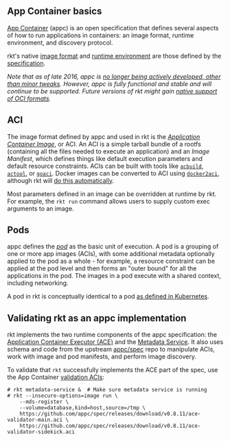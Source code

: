 ## App Container basics

[App Container][appc-repo] (appc) is an open specification that defines several aspects of how to run applications in containers: an image format, runtime environment, and discovery protocol.

rkt's native [image format](#aci) and [runtime environment](#pods) are those defined by the [specification][appc-spec].

_Note that as of late 2016, appc is [no longer being actively developed, other than minor tweaks](https://github.com/appc/spec#-disclaimer-). However, appc is fully functional and stable and will continue to be supported. Future versions of rkt might gain [native support of OCI formats](https://github.com/rkt/rkt/projects/4)._

## ACI

The image format defined by appc and used in rkt is the [_Application Container Image_][appc-aci], or ACI.
An ACI is a simple tarball bundle of a rootfs (containing all the files needed to execute an application) and an _Image Manifest_, which defines things like default execution parameters and default resource constraints.
ACIs can be built with tools like [`acbuild`][acbuild], [`actool`][actool], or [`goaci`][goaci].
Docker images can be converted to ACI using [`docker2aci`][docker2aci], although rkt will [do this automatically][running-docker-images].

Most parameters defined in an image can be overridden at runtime by rkt. For example, the `rkt run` command allows users to supply custom exec arguments to an image.

## Pods

appc defines the [_pod_][appc-pods] as the basic unit of execution.
A pod is a grouping of one or more app images (ACIs), with some additional metadata optionally applied to the pod as a whole - for example, a resource constraint can be applied at the pod level and then forms an "outer bound" for all the applications in the pod.
The images in a pod execute with a shared context, including networking.

A pod in rkt is conceptually identical to a pod [as defined in Kubernetes][k8s-pods].

## Validating rkt as an appc implementation

rkt implements the two runtime components of the appc specification: the [Application Container Executor (ACE)][appc-ace] and the [Metadata Service][appc-meta].
It also uses schema and code from the upstream [appc/spec][appc-spec] repo to manipulate ACIs, work with image and pod manifests, and perform image discovery.

To validate that `rkt` successfully implements the ACE part of the spec, use the App Container [validation ACIs][appc-val]:

```
# rkt metadata-service &  # Make sure metadata service is running
# rkt --insecure-options=image run \
	--mds-register \
	--volume=database,kind=host,source=/tmp \
	https://github.com/appc/spec/releases/download/v0.8.11/ace-validator-main.aci \
	https://github.com/appc/spec/releases/download/v0.8.11/ace-validator-sidekick.aci
```

[acbuild]: https://github.com/containers/build
[actool]: https://github.com/appc/spec#building-acis
[appc-repo]: https://github.com/appc/spec/
[appc-spec]: https://github.com/appc/spec/blob/master/SPEC.md
[appc-aci]: https://github.com/appc/spec/blob/master/spec/aci.md#app-container-image
[appc-pods]: https://github.com/appc/spec/blob/master/spec/pods.md#app-container-pods-pods
[appc-ace]: https://github.com/appc/spec/blob/master/spec/ace.md#app-container-executor
[appc-meta]: https://github.com/appc/spec/blob/master/spec/ace.md#app-container-metadata-service
[appc-val]: https://github.com/appc/spec/blob/master/README.md#validating-app-container-executors-aces
[docker2aci]: https://github.com/appc/docker2aci
[goaci]: https://github.com/appc/goaci
[k8s-pods]: https://kubernetes.io/docs/user-guide/pods/
[running-docker-images]: running-docker-images.md

